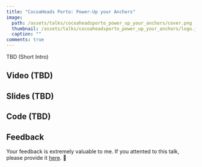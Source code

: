 ```yaml
---
title: "CocoaHeads Porto: Power-Up your Anchors"
image: 
  path: /assets/talks/cocoaheadsporto_power_up_your_anchors/cover.png
  thumbnail: /assets/talks/cocoaheadsporto_power_up_your_anchors/logo.jpg
  caption: ""
comments: true
---
```


TBD (Short Intro)


##  Video (TBD)

## Slides (TBD)

## Code (TBD)

## Feedback
Your feedback is extremely valuable to me. If you attented to this talk, please provide it [here](https://goo.gl/forms/s6tJIVuIFou6NKof1). 🙏
